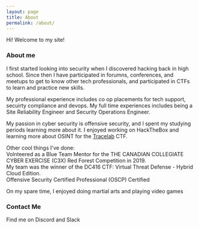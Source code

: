 ```yaml
---
layout: page
title: About
permalink: /about/
---
```


Hi! Welcome to my site!

### About me

I first started looking into security when I discovered hacking back in high school. Since then I have participated in forumns, conferences, and meetups to get to know other tech professionals, and participated in CTFs to learn and practice new skills.

My professional experience includes co op placements for tech support, secuirty compliance and devops. My full time experiences includes being a Site Reliability Engineer and Security Operations Engineer. 

My passion in cyber security is offensive security, and I spent my studying periods learning more about it. I enjoyed working on HackTheBox and learning more about OSINT for the [Tracelab](https://www.tracelabs.org/) CTF.

Other cool things I've done:  
Volnteered as a Blue Team Mentor for the THE CANADIAN COLLEGIATE CYBER EXERCISE (C3X) Red Forest Competition in 2019.  
My team was the winner of the DC416 CTF: Virtual Threat Defense - Hybrid Cloud Edition.  
Offensive Security Certified Professional (OSCP) Certified  

On my spare time, I enjoyed doing martial arts and playing video games

### Contact Me
Find me on Discord and Slack
